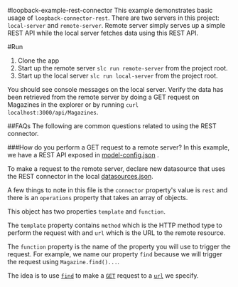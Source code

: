 [strongloop-website]: http://strongloop.com/

#loopback-example-rest-connector
This example demonstrates basic usage of `loopback-connector-rest`. There are
two servers in this project: `local-server` and `remote-server`. Remote server
simply serves up a simple REST API while the local server fetches data using
this REST API.

#Run
1. Clone the app
2. Start up the remote server `slc run remote-server` from the project root.
3. Start up the local server `slc run local-server` from the project root.

You should see console messages on the local server. Verify the data has been
retrieved from the remote server by doing a GET request on Magazines in the
explorer or by running `curl localhost:3000/api/Magazines`.


##FAQs
The following are common questions related to using the REST connector.

###How do you perform a GET request to a remote server?
In this example, we have a REST API exposed in [model-config.json](https://github.com/strongloop/loopback-example-rest-connector/blob/master/external-server/server/model-config.json#L31)
.

To make a request to the remote server, declare new datasource that uses the
REST connector in the local [datasources.json](https://github.com/strongloop/loopback-example-rest-connector/blob/master/local-server/server/datasources.json#L6-L20).

A few things to note in this file is the `connector` property's value is `rest` and
there is an `operations` property that takes an array of objects.

This object has two properties `template` and `function`.

The `template` property contains `method` which is the HTTP method type to
perform the request with and `url` which is the URL to the remote resource.

The `function` property is the name of the property you will use to trigger the
request. For example, we name our property `find` because we will trigger the
request using `Magazine.find()...`.

The idea is to use [`find`](https://github.com/strongloop/loopback-example-rest-connector/blob/master/local-server/server/datasources.json#L16) to make a [`GET`](https://github.com/strongloop/loopback-example-rest-connector/blob/master/local-server/server/datasources.json#L12) request to a [`url`](https://github.com/strongloop/loopback-example-rest-connector/blob/master/local-server/server/datasources.json#L13) we specify.

